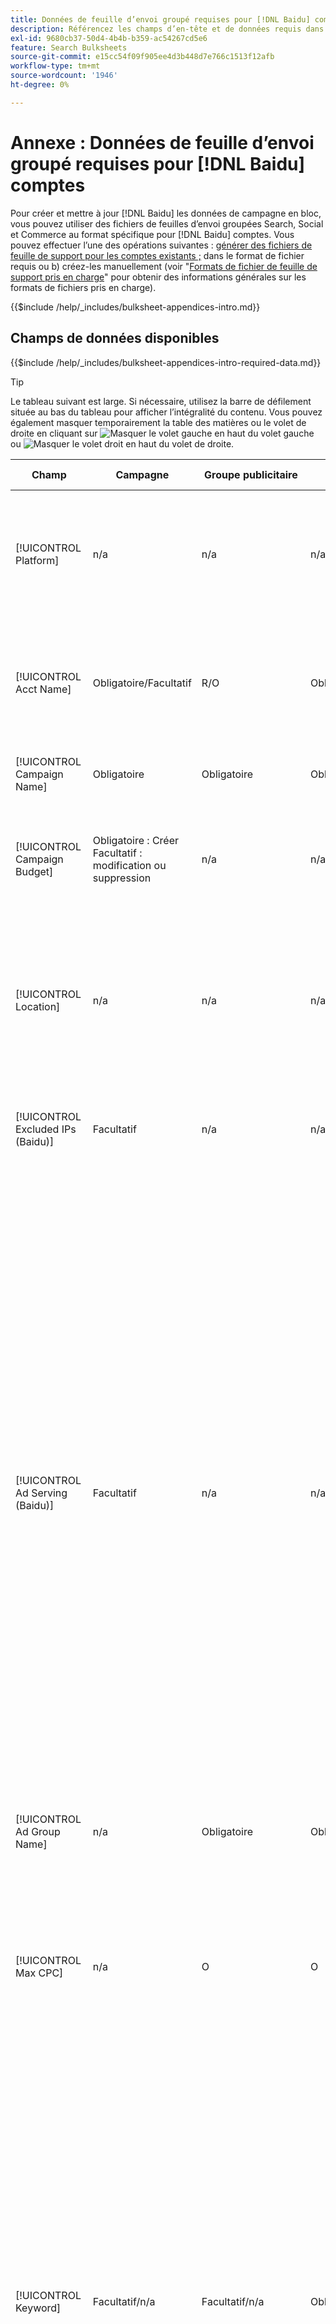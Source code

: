 ```yaml
---
title: Données de feuille d’envoi groupé requises pour [!DNL Baidu] comptes
description: Référencez les champs d’en-tête et de données requis dans les feuilles d’envoi groupées pour [!DNL Baidu] comptes.
exl-id: 9680cb37-50d4-4b4b-b359-ac54267cd5e6
feature: Search Bulksheets
source-git-commit: e15cc54f09f905ee4d3b448d7e766c1513f12afb
workflow-type: tm+mt
source-wordcount: '1946'
ht-degree: 0%

---
```


# Annexe : Données de feuille d’envoi groupé requises pour [!DNL Baidu] comptes

Pour créer et mettre à jour [!DNL Baidu] les données de campagne en bloc, vous pouvez utiliser des fichiers de feuilles d’envoi groupées Search, Social et Commerce au format spécifique pour [!DNL Baidu] comptes. Vous pouvez effectuer l’une des opérations suivantes : [générer des fichiers de feuille de support pour les comptes existants ;](../bulksheet-download.md) dans le format de fichier requis ou b) créez-les manuellement (voir &quot;[Formats de fichier de feuille de support pris en charge](bulksheet-file-formats.md)&quot; pour obtenir des informations générales sur les formats de fichiers pris en charge).

{{$include /help/_includes/bulksheet-appendices-intro.md}}

<!-- Hiding because this is probably too long a list to be useful.

## Available header fields

Platform,Acct Name,Campaign Name,Campaign Budget,Location,Excluded IPs (Baidu), Ad Serving (Baidu),Ad Group Name,Max CPC,Keyword,Match Type,Ad Title,Description Line 1,Description Line 2,Display URL,Base URL,Destination URL,Custom URL Param,Campaign Status,Ad Group Status,Keyword Status,Ad Status,Location Status,[Advertiser-specific Label Classification],Campaign ID,Ad Group ID,Keyword ID,Ad ID,AMO ID,Error Message

{{$include /help/_includes/bulksheet-headers-note.md}}

-->

## Champs de données disponibles

{{$include /help/_includes/bulksheet-appendices-intro-required-data.md}}

>[!TIP]
>
>Le tableau suivant est large. Si nécessaire, utilisez la barre de défilement située au bas du tableau pour afficher l’intégralité du contenu. Vous pouvez également masquer temporairement la table des matières ou le volet de droite en cliquant sur ![Masquer le volet gauche](/help/search-social-commerce/assets/hide-left-pane.png "Masquer le volet gauche") en haut du volet gauche ou ![Masquer le volet droit](/help/search-social-commerce/assets/hide-right-pane.png "Masquer le volet droit") en haut du volet de droite.

| Champ | Campagne | Groupe publicitaire | Mot-clé | Publicité textuelle | Cible de l’emplacement | Description |
|----|----|----|----|----|----|----|
| [!UICONTROL Platform] | n/a | n/a | n/a | n/a | n/a | (Inclus dans les feuilles d’envoi groupées générées à des fins d’information) La plateforme publicitaire. Obligatoire, sauf si chaque ligne comprend un AMO ID pour l’entité. |
| [!UICONTROL Acct Name] | Obligatoire/Facultatif | R/O | Obligatoire/Facultatif | Obligatoire/Facultatif | Obligatoire/Facultatif | (Inclus dans les feuilles d’envoi groupées générées à des fins d’information) La plateforme publicitaire. Obligatoire, sauf si chaque ligne comprend un AMO ID pour l’entité. |
| [!UICONTROL Campaign Name] | Obligatoire | Obligatoire | Obligatoire | Obligatoire | Obligatoire | Nom unique qui identifie une campagne pour un compte. |
| [!UICONTROL Campaign Budget] | Obligatoire : Créer<br>Facultatif : modification ou suppression | n/a | n/a | n/a | n/a | Une limite de dépenses journalière pour la campagne, avec ou sans symboles monétaires et ponctuation. Cette valeur remplace mais ne peut pas dépasser le budget du compte. |
| [!UICONTROL Location] | n/a | n/a | n/a | n/a | Obligatoire | Emplacement géographique où placer des publicités pour la campagne. Pour exclure un emplacement, ajoutez un signe moins (`-`). Si vous ne saisissez pas de valeurs spécifiques pour la campagne, tous les emplacements sont ciblés. |
| [!UICONTROL Excluded IPs (Baidu)] | Facultatif | n/a | n/a | n/a | n/a | Adresses IP des sites web sur lesquels vos publicités ne doivent pas être affichées. Séparez plusieurs valeurs par des virgules. |
| [!UICONTROL Ad Serving (Baidu)] | Facultatif | n/a | n/a | n/a | n/a | À quelle fréquence diffusez-vous vos publicités actives les unes par rapport aux autres au sein d’un groupe publicitaire :<ul><li><i>Rotation</i> (valeur par défaut pour les nouvelles campagnes) : chacune de vos publicités entre dans la vente aux enchères d’annonces un nombre approximativement égal de fois, ce qui permet à Search, Social et Commerce de noter vos publicités non seulement au taux de clics publicitaires, mais également sur les conversions.</li><li><i>Optimiser :</i> Le réseau publicitaire favorise les publicités qui présentent un taux de clics publicitaires élevé et un score de qualité élevé. Ces publicités entrent plus souvent dans la vente aux enchères et au fil du temps, une seule publicité est favorisée. Ce résultat peut être incompatible avec vos objectifs d’optimisation et d’entreprise.</li></ul> |
| [!UICONTROL Ad Group Name] | n/a | Obligatoire | Obligatoire | Obligatoire | n/a | Nom unique qui identifie un groupe publicitaire. |
| [!UICONTROL Max CPC] | n/a | O | O | n/a | n/a | Coût maximum par clic (CPC), qui est le montant le plus élevé que vous payerez pour un clic publicitaire sur le réseau de recherche, avec ou sans symboles monétaires et ponctuation. Vous pouvez définir des valeurs pour les groupes publicitaires et les mots-clés. La valeur par défaut d’un nouveau mot-clé est héritée du niveau du groupe d’annonces. |
| [!UICONTROL Keyword] | Facultatif/n/a | Facultatif/n/a | Obligatoire | n/a | n/a | Chaîne du mot-clé.<br><br>Pour exclure un mot-clé au niveau du groupe publicitaire ou de la campagne, définissez la variable [!UICONTROL Match Type] to [!UICONTROL Negative]. Si la ligne comprend le nom du groupe publicitaire, le mot-clé est exclu du groupe publicitaire. Si la ligne ne contient pas le nom du groupe publicitaire, le mot-clé est exclu pour l’ensemble de la campagne.<br><br><b>Remarque :</b>La modification d’un mot-clé Baidu supprime le mot-clé existant et en crée un nouveau avec un nouvel identifiant de mot-clé. Vous pouvez toutefois modifier le type de correspondance sans supprimer le mot-clé existant. |
| [!UICONTROL Match Type] | Facultatif/n/a | Facultatif/n/a | Facultatif : Créer<br>Obligatoire/Facultatif : modification ou suppression | n/a | n/a | L’option de correspondance de mot-clé pour le mot-clé : <i>[!UICONTROL Broad]</i>, <i>[!UICONTROL Exact]</i>, <i>[!UICONTROL Phrase]</i>, <i>[!UICONTROL Negative Broad]</i>, ou <i>[!UICONTROL Negative Exact]</i>. Définissez des mots-clés négatifs au niveau de la campagne ou du groupe publicitaire.<br><br>Pour les nouveaux mots-clés, la valeur par défaut est <i>[!UICONTROL Broad]</i>. Une valeur pour le type de correspondance ou l’ID de mot-clé est nécessaire uniquement pour modifier un mot-clé avec plusieurs types de correspondance.<br><br><b>Remarque :</b>Vous pouvez modifier le type de correspondance d’une [!DNL Baidu] sans supprimer le mot-clé existant. |
| [!UICONTROL Ad Title] | n/a | n/a | n/a | Obligatoire | n/a | Titre d’une publicité. La longueur maximale est de 14 caractères codés sur deux octets ou 28 caractères codés sur un octet.<br><br><b>Remarque :</b> La modification de la copie de la publicité supprime la publicité existante et crée une nouvelle publicité avec les mêmes propriétés. |
| [!UICONTROL Description Line 1] | n/a | n/a | n/a | Obligatoire | n/a | Première ligne du corps d’une publicité. La longueur minimale est de quatre caractères codés sur deux octets ou huit caractères codés sur un octet, et la longueur maximale est de 20 caractères codés sur deux octets ou de 40 caractères codés sur un octet.<br><br><b>Remarque :</b> La modification de la copie de la publicité supprime la publicité existante et crée une nouvelle publicité avec les mêmes propriétés. |
| [!UICONTROL Description Line 2] | n/a | n/a | n/a | Obligatoire | n/a | La deuxième ligne du corps d’une publicité. La longueur minimale est de quatre caractères codés sur deux octets ou huit caractères codés sur un octet, et la longueur maximale est de 20 caractères codés sur deux octets ou de 40 caractères codés sur un octet.<br><br><b>Remarque :</b> La modification de la copie de la publicité supprime la publicité existante et crée une nouvelle publicité avec les mêmes propriétés. |
| [!UICONTROL Display URL] | n/a | n/a | n/a | Obligatoire | n/a | URL affichée dans une publicité. La longueur maximale est de 35 caractères sur un octet. |
| [!UICONTROL Base URL] | n/a | n/a | Facultatif | Obligatoire | n/a | URL de la page d’entrée vers laquelle les utilisateurs finaux sont pris lorsqu’ils cliquent sur votre publicité, y compris les paramètres d’ajout configurés pour la campagne ou le compte.<br><br>Les URL de base/finale au niveau du mot-clé remplacent les URL au niveau de la publicité et au-delà. |
| [!UICONTROL Destination URL] | n/a | n/a | n/a | n/a | n/a | (Inclus dans les feuilles d’envoi groupées générées à des fins d’information ; non publiés sur le réseau publicitaire) Pour les comptes avec des URL de destination, cette valeur est l’URL qui lie une publicité à une URL/page d’entrée de base sur le site web de l’annonceur (parfois via un autre site qui effectue le suivi des clics, puis redirige l’utilisateur vers la page d’entrée). Il comprend tous les paramètres d’ajout configurés pour la campagne ou le compte Search, Social &amp; Commerce. Si vous avez généré des URL de suivi, cette valeur est basée sur les paramètres de suivi définis dans les paramètres de votre compte et de vos campagnes. Si vous avez ajouté des paramètres spécifiques au réseau, ils peuvent être remplacés par les paramètres équivalents pour Search, Social et Commerce.<br><br>Pour les comptes dont l’URL finale est renseignée, cette colonne affiche la même valeur que la variable [!UICONTROL Base URL/Final URL column]. |
| [!UICONTROL Custom URL Param] | n/a | n/a | Facultatif | Facultatif | n/a | Données à remplacer par la variable `{custom_code}` variable dynamique lorsque la variable est incluse dans les paramètres de suivi pour le compte de recherche ou les paramètres de campagne. Pour insérer la valeur personnalisée dans l’URL de suivi, téléchargez le fichier de feuille d’envoi groupé à l’aide du [!UICONTROL Generate Tracking URLs] . |
| [!UICONTROL Campaign Status] | Facultatif : créez ou modifiez des<br>Obligatoire : Supprimer | n/a | n/a | n/a | n/a | Etat d&#39;affichage de l&#39;opération : <i>[!UICONTROL Active]</i>, <i>[!UICONTROL Paused]</i>, ou <i>[!UICONTROL Deleted]</i> (campagnes existantes uniquement). La valeur par défaut pour les nouvelles campagnes est <i>[!UICONTROL Active]</i>. Pour supprimer une campagne active ou suspendue, saisissez la valeur &quot;[!UICONTROL Deleted]&quot;. |
| [!UICONTROL Ad Group Status] | n/a | Facultatif : créez ou modifiez des<br>Obligatoire : Supprimer | n/a | n/a | n/a | État d’affichage du groupe publicitaire : <i>[!UICONTROL Active]</i>, <i>[!UICONTROL Paused]</i>, ou <i>[!UICONTROL Deleted]</i> (groupes publicitaires existants uniquement). La valeur par défaut pour les nouveaux groupes publicitaires est <i>[!UICONTROL Active]</i>. Pour supprimer un groupe publicitaire actif ou en pause, saisissez la valeur &quot;[!UICONTROL Deleted]&quot;. |
| [!UICONTROL Keyword Status] | n/a | n/a | Facultatif : créez ou modifiez des<br>Obligatoire : Supprimer | n/a | n/a | L’état d’affichage du mot-clé : <i>[!UICONTROL Active]</i>, <i>[!UICONTROL Deleted]</i> (mots-clés existants uniquement), <i>[!UICONTROL Inactive]</i> (non modifiable), <i>[!UICONTROL Paused]</i> (mots-clés existants uniquement) ou <i>[!UICONTROL Pending]</i>(non modifiable). La valeur par défaut des nouveaux mots-clés est <i>[!UICONTROL Active]</i>.<br><br>Pour supprimer un mot-clé, saisissez la valeur <i>[!UICONTROL Deleted]</i>. |
| [!UICONTROL Ad Status] | n/a | n/a | n/a | Facultatif : créez ou modifiez des<br>Obligatoire : Supprimer | n/a | État d’affichage de la publicité : <i>[!UICONTROL Active]</i>(valeur par défaut pour les nouvelles publicités), <i>[!UICONTROL Deleted]</i> (publicités existantes uniquement), <i>[!UICONTROL Disapproved]</i> (non modifiable), <i>[!UICONTROL Inactive]</i> (non modifiable), <i>[!UICONTROL Paused]</i>, ou <i>[!UICONTROL Pending (not editable)]</i>.<br><br>Pour supprimer une publicité, saisissez la valeur <i>[!UICONTROL Deleted]</i>. |
| [!UICONTROL Location Status] | n/a | n/a | n/a | n/a | Facultatif : créez ou modifiez des<br>Obligatoire : Supprimer | État de la cible de l’emplacement : <i>[!UICONTROL Active]</i> ou <i>[!UICONTROL Deleted] (emplacements existants uniquement). La valeur par défaut pour les nouveaux emplacements est <i>[!UICONTROL Active]. Pour supprimer un emplacement actif, saisissez la valeur <i>[!UICONTROL Deleted]. |
| \[Classification d’étiquette spécifique au annonceur\] | Facultatif | Facultatif | Facultatif | Facultatif | n/a | (Nommé pour une classification d’étiquettes spécifique à l’annonceur, telle que &quot;Couleur&quot; pour une classification d’étiquettes appelée Couleur) Une valeur pour la classification spécifiée qui est associée à l’entité. Vous ne pouvez inclure qu’une seule valeur par classification par entité (par exemple, &quot;rouge&quot; pour la classification d’étiquettes &quot;Couleur&quot; pour la campagne A). La longueur maximale est de 100 caractères et la valeur peut inclure des caractères ASCII et non ASCII.<br><br>Les classifications d’étiquettes et leurs valeurs d’étiquettes sont appliquées à tous les composants enfants ; les nouveaux composants ajoutés ultérieurement sont automatiquement associés au libellé. <br><br>Le nom de la classification et la valeur de la classification ne sont pas sensibles à la casse. |
| [!UICONTROL Constraints] | Facultatif | Facultatif | Facultatif | n/a | n/a | Contrainte affectée à l’entité. Vous ne pouvez affecter qu’une seule contrainte par entité.<br><br>Les contraintes sont héritées par les entités enfants. Il n’est donc pas nécessaire de saisir des valeurs pour les entités enfants, sauf si vous souhaitez remplacer les valeurs héritées. |
| [!UICONTROL Campaign ID] | n/a : Créer<br>Obligatoire/Facultatif : modification et suppression | Facultatif | Facultatif | Facultatif | n/a | Identifiant unique qui identifie une campagne existante. Dans les fichiers CSV et TSV, il doit être précédé d’un guillemet simple (’).[^1] Obligatoire uniquement lorsque vous modifiez le nom de la campagne, à moins que la ligne ne contienne un AMO ID pour la campagne. |
| [!UICONTROL Ad Group ID] | n/a | n/a : Créer<br>Obligatoire/Facultatif : modification et suppression | Facultatif | Facultatif | n/a | Identifiant unique qui identifie un groupe publicitaire existant. Dans les fichiers CSV et TSV, il doit être précédé d’un guillemet simple (’).[^1] Obligatoire uniquement lorsque vous modifiez le nom du groupe publicitaire, sauf si la ligne inclut un AMO ID pour le groupe publicitaire. |
| [!UICONTROL Keyword ID] | n/a | n/a | n/a : Créer<br>Obligatoire/Facultatif : modification et suppression | n/a | n/a | Identifiant unique qui identifie un mot-clé existant. Dans les fichiers CSV et TSV, il doit être précédé d’un guillemet simple (’).[^1] Obligatoire uniquement lorsque vous modifiez le nom du mot-clé, sauf si la ligne comprend a) suffisamment de colonnes de propriétés pour identifier le mot-clé ou b) un AMO ID. |
| [!UICONTROL Ad ID] | n/a | n/a | n/a | n/a : Créer<br>Obligatoire/Facultatif : modification et suppression | n/a | Identifiant unique qui identifie un mot-clé existant. Dans les fichiers CSV et TSV, il doit être précédé d’un guillemet simple (’).[^1] Obligatoire uniquement lorsque vous modifiez le nom du mot-clé, sauf si la ligne comprend a) suffisamment de colonnes de propriétés pour identifier le mot-clé ou b) un AMO ID. |
| [!UICONTROL AMO ID] | n/a : Créer<br>Facultatif : modification et suppression | n/a : Créer<br>Facultatif : modification et suppression | n/a : Créer<br>Facultatif : modification et suppression | n/a : Créer<br>Facultatif : modification et suppression | n/a : Créer<br>Facultatif : modification et suppression | (Dans les feuilles d’envoi groupées générées) Une [!DNL Adobe]Identifiant unique généré pour une entité synchronisée. Pour les annonces de recherche réactive, l’AMO ID est requis pour modifier ou supprimer les annonces, sauf si vous incluez la variable [!UICONTROL Ad ID]. Pour modifier les données de tous les autres types d’entité avec un AMO ID, celui-ci doit les modifier ou les supprimer, sauf si vous incluez l’ID d’entité et l’ID d’entité parent.<br><br>Search, Social et Commerce utilise la valeur pour déterminer l’identité correcte à modifier, mais ne publie pas l’identifiant sur le réseau publicitaire. |
| [!UICONTROL EF Error Message] | n/a | n/a | n/a | n/a | n/a | (Inclus dans les feuilles d’envoi groupées générées à des fins d’information) Espace réservé pour l’affichage des messages d’erreur de Search, Social et Commerce concernant les données de la ligne ; les messages d’erreur sont inclus dans [!UICONTROL EF Errors] fichiers . Cette valeur n’est pas publiée sur le réseau publicitaire. |
| [!UICONTROL SE Error Message] | n/a | n/a | n/a | n/a | n/a | (Inclus dans les feuilles d’envoi groupées générées à des fins d’information) Espace réservé pour l’affichage des messages d’erreur du réseau publicitaire concernant les données de la ligne ; les messages d’erreur sont inclus dans [!UICONTROL SE Errors] fichiers . Cette valeur n’est pas publiée sur le réseau publicitaire. |

[^1]: Excel convertit les grands nombres en notation scientifique (par exemple, 2.12E+09 pour 2115585666) lorsqu’il ouvre le fichier. Pour afficher les chiffres de la notation standard, sélectionnez n’importe quelle cellule de la colonne et cliquez dans la barre de formule.

>[!MORELIKETHIS]
>
>* [Annexe : Erreurs de feuilles d’envoi groupé](../bulksheet-errors.md)
>* [Opérations que vous pouvez effectuer dans des feuilles d’envoi groupées](bulksheet-operations.md)
>* [Formats de fichiers de feuille d’envoi groupé pris en charge](bulksheet-file-formats.md)
>* [Téléchargement/création d’un fichier de feuille d’envoi groupé](../bulksheet-download.md)
>* [Formats de suivi des clics pour [!DNL Naver]](/help/search-social-commerce/tracking/formats-click-tracking-naver.md)
>* [Télécharger un fichier de feuille d’envoi groupé ou un fichier d’erreur corrigé](../bulksheet-upload.md)
